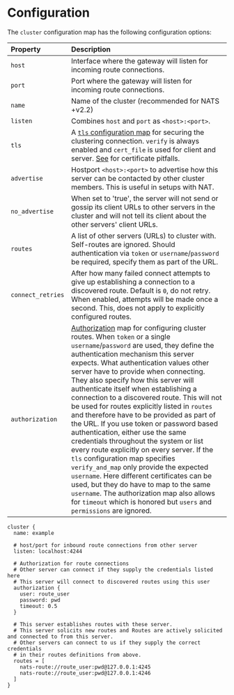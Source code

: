 # Configuration

The `cluster` configuration map has the following configuration options:

| Property | Description |
| :--- | :--- |
| `host` | Interface where the gateway will listen for incoming route connections. |
| `port` | Port where the gateway will listen for incoming route connections. |
| `name` | Name of the cluster \(recommended for NATS +v2.2\) |
| `listen` | Combines `host` and `port` as `<host>:<port>`. |
| `tls` | A [`tls` configuration map](../securing_nats/tls.md) for securing the clustering connection. `verify` is always enabled and `cert_file` is used for client and server. [See](../securing_nats/tls.md#wrong-key-usage) for certificate pitfalls. |
| `advertise` | Hostport `<host>:<port>` to advertise how this server can be contacted by other cluster members. This is useful in setups with NAT. |
| `no_advertise` | When set to 'true', the server will not send or gossip its client URLs to other servers in the cluster and will not tell its client about the other servers' client URLs. |
| `routes` | A list of other servers \(URLs\) to cluster with. Self-routes are ignored. Should authentication via `token` or `username`/`password` be required, specify them as part of the URL. |
| `connect_retries` | After how many failed connect attempts to give up establishing a connection to a discovered route. Default is `0`, do not retry. When enabled, attempts will be made once a second. This, does not apply to explicitly configured routes. |
| `authorization` | [Authorization](../securing_nats/auth_intro/#authorization-map) map for configuring cluster routes. When `token` or a single `username`/`password` are used, they define the authentication mechanism this server expects. What authentication values other server have to provide when connecting. They also specify how this server will authenticate itself when establishing a connection to a discovered route. This will not be used for routes explicitly listed in `routes` and therefore have to be provided as part of the URL. If you use token or password based authentication, either use the same credentials throughout the system or list every route explicitly on every server. If the `tls` configuration map specifies `verify_and_map` only provide the expected `username`. Here different certificates can be used, but they do have to map to the same `username`. The authorization map also allows for `timeout` which is honored but `users` and `permissions` are ignored. |

```text
cluster {
  name: example

  # host/port for inbound route connections from other server
  listen: localhost:4244 

  # Authorization for route connections
  # Other server can connect if they supply the credentials listed here
  # This server will connect to discovered routes using this user
  authorization {
    user: route_user
    password: pwd
    timeout: 0.5
  }

  # This server establishes routes with these server.
  # This server solicits new routes and Routes are actively solicited and connected to from this server.
  # Other servers can connect to us if they supply the correct credentials
  # in their routes definitions from above.
  routes = [
    nats-route://route_user:pwd@127.0.0.1:4245
    nats-route://route_user:pwd@127.0.0.1:4246
  ]
}
```

